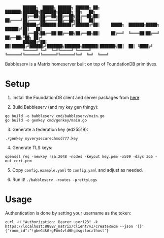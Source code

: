 ```
        ██████╗  █████╗ ██████╗ ██████╗ ██╗     ███████╗███████╗███████╗██████╗ ██╗   ██╗
        ██╔══██╗██╔══██╗██╔══██╗██╔══██╗██║     ██╔════╝██╔════╝██╔════╝██╔══██╗██║   ██║
        ██████╔╝███████║██████╔╝██████╔╝██║     █████╗  ███████╗█████╗  ██████╔╝██║   ██║
        ██╔══██╗██╔══██║██╔══██╗██╔══██╗██║     ██╔══╝  ╚════██║██╔══╝  ██╔══██╗╚██╗ ██╔╝
        ██████╔╝██║  ██║██████╔╝██████╔╝███████╗███████╗███████║███████╗██║  ██║ ╚████╔╝
        ╚═════╝ ╚═╝  ╚═╝╚═════╝ ╚═════╝ ╚══════╝╚══════╝╚══════╝╚══════╝╚═╝  ╚═╝  ╚═══╝
```

Babbleserv is a Matrix homeserver built on top of FoundationDB primitives.

# Setup

1. Install the FoundationDB client and server packages from [here](https://github.com/apple/foundationdb/releases/latest)

2. Build Babbleserv (and my key gen thingy):
```
go build -o babbleserv cmd/babbleserv/main.go
go build -o genkey cmd/genkey/main.go
```

3. Generate a federation key (ed25519):
```
./genkey myverysecurechmod777.key
```

4. Generate TLS keys:
```
openssl req -newkey rsa:2048 -nodes -keyout key.pem -x509 -days 365 -out cert.pem
```

5. Copy `config.example.yaml` to `config.yaml` and adjust as needed.

6. Run it! `./babbleserv -routes -prettyLogs`

# Usage

Authentication is done by setting your username as the token:
```
curl -H "Authorization: Bearer user123" -k https://localhost:8888/_matrix/client/v3/createRoom --json '{}'
{"room_id":"!gbeG4kGrgFAm4vld6hg4sg:localhost"}
```
